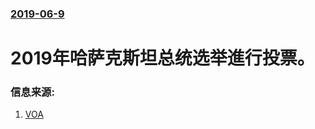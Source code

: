 ### [2019-06-9](/news/2019/06/9/index.md)

##### 
# 2019年哈萨克斯坦总统选举進行投票。 




### 信息来源:

1. [VOA](https://www.voanews.com/a/4951676.html)
